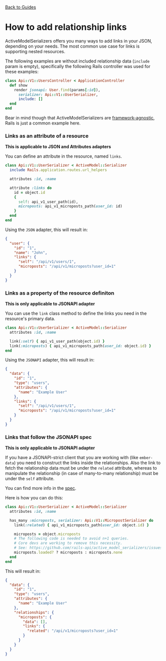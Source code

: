 [Back to Guides](../README.md)

# How to add relationship links

ActiveModelSerializers offers you many ways to add links in your JSON, depending on your needs.
The most common use case for links is supporting nested resources.

The following examples are without included relationship data (`include` param is empty),
specifically the following Rails controller was used for these examples:

```ruby
class Api::V1::UsersController < ApplicationController
  def show
    render jsonapi: User.find(params[:id]),
      serializer: Api::V1::UserSerializer,
      include: []
  end
end
```

Bear in mind though that ActiveModelSerializers are [framework-agnostic](outside_controller_use.md), Rails is just a common example here.

### Links as an attribute of a resource
**This is applicable to JSON and Attributes adapters**

You can define an attribute in the resource, named `links`.

```ruby
class Api::V1::UserSerializer < ActiveModel::Serializer
  include Rails.application.routes.url_helpers

  attributes :id, :name

  attribute :links do
    id = object.id
    {
      self: api_v1_user_path(id),
      microposts: api_v1_microposts_path(user_id: id)
    }
  end
end
```

Using the `JSON` adapter, this will result in:

```json
{
  "user": {
    "id": "1",
    "name": "John",
    "links": {
      "self": "/api/v1/users/1",
      "microposts": "/api/v1/microposts?user_id=1"
    }
  }
}
```


### Links as a property of the resource definiton
**This is only applicable to JSONAPI adapter**

You can use the `link` class method to define the links you need in the resource's primary data.

```ruby
class Api::V1::UserSerializer < ActiveModel::Serializer
  attributes :id, :name

  link(:self) { api_v1_user_path(object.id) }
  link(:microposts) { api_v1_microposts_path(user_id: object.id) }
end
```

Using the `JSONAPI` adapter, this will result in:

```json
{
  "data": {
    "id": "1",
    "type": "users",
    "attributes": {
      "name": "Example User"
    },
    "links": {
      "self": "/api/v1/users/1",
      "microposts": "/api/v1/microposts?user_id=1"
    }
  }
}
```

### Links that follow the JSONAPI spec
**This is only applicable to JSONAPI adapter**

If you have a JSONAPI-strict client that you are working with (like `ember-data`)
you need to construct the links inside the relationships. Also the link to fetch the
relationship data must be under the `related` attribute, whereas to manipulate the
relationship (in case of many-to-many relationship) must be under the `self` attribute.

You can find more info in the [spec](http://jsonapi.org/format/#document-resource-object-relationships).

Here is how you can do this:

```ruby
class Api::V1::UserSerializer < ActiveModel::Serializer
  attributes :id, :name

  has_many :microposts, serializer: Api::V1::MicropostSerializer do
    link(:related) { api_v1_microposts_path(user_id: object.id) }

    microposts = object.microposts
    # The following code is needed to avoid n+1 queries.
    # Core devs are working to remove this necessity.
    # See: https://github.com/rails-api/active_model_serializers/issues/1325
    microposts.loaded? ? microposts : microposts.none
  end
end
```

This will result in:

```json
{
  "data": {
    "id": "1",
    "type": "users",
    "attributes": {
      "name": "Example User"
    },
    "relationships": {
      "microposts": {
        "data": [],
        "links": {
          "related": "/api/v1/microposts?user_id=1"
        }
      }
    }
  }
}
```

